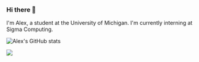 ### Hi there 👋
I'm Alex, a student at the University of Michigan. I'm currently interning at Sigma Computing.

![Alex's GitHub stats](https://github-readme-stats.vercel.app/api?username=zhuasy&theme=dark&show_icons=true)

![](https://komarev.com/ghpvc/?username=zhuasy)

<!--
**zhuasy/zhuasy** is a ✨ _special_ ✨ repository because its `README.md` (this file) appears on your GitHub profile.

Here are some ideas to get you started:

- 🔭 I’m currently working on ...
- 🌱 I’m currently learning ...
- 👯 I’m looking to collaborate on ...
- 🤔 I’m looking for help with ...
- 💬 Ask me about ...
- 📫 How to reach me: ...
- 😄 Pronouns: ...
- ⚡ Fun fact: ...
-->
